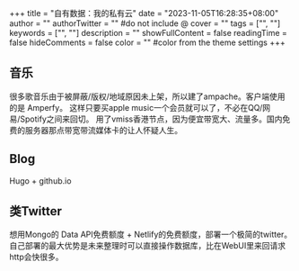 +++
title = "自有数据：我的私有云"
date = "2023-11-05T16:28:35+08:00"
author = ""
authorTwitter = "" #do not include @
cover = ""
tags = ["", ""]
keywords = ["", ""]
description = ""
showFullContent = false
readingTime = false
hideComments = false
color = "" #color from the theme settings
+++

## 音乐
很多歌音乐由于被屏蔽/版权/地域原因未上架，所以建了ampache。客户端使用的是 Amperfy。
这样只要买apple music一个会员就可以了，不必在QQ/网易/Spotify之间来回切。
用了vmiss香港节点，因为便宜带宽大、流量多。国内免费的服务器那点带宽带流媒体卡的让人怀疑人生。

## Blog
Hugo + github.io

## 类Twitter
想用Mongo的 Data API免费额度 + Netlify的免费额度，部署一个极简的twitter。自己部署的最大优势是未来整理时可以直接操作数据库，比在WebUI里来回请求http会快很多。